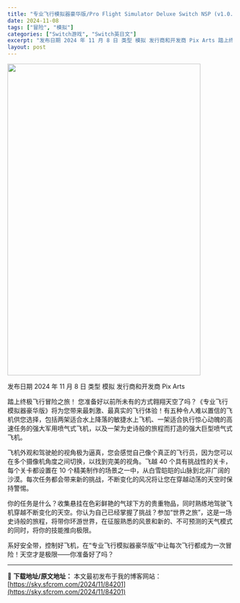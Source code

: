```yaml
---
title: "专业飞行模拟器豪华版/Pro Flight Simulator Deluxe Switch NSP (v1.0.0)英文"
date: 2024-11-08
tags: ["冒险", "模拟"]
categories: ["Switch游戏", "Switch英日文"]
excerpt: "发布日期 2024 年 11 月 8 日 类型 模拟 发行商和开发商 Pix Arts 踏上终极飞行冒险之旅！ 您准备好以前所未有的方式翱翔天空了吗？《专业飞行模拟器豪华版》将为您带来最刺激、最真实的飞行体验！有五种令人难以置信的飞机供您选择，包括两架适合水上降落的敏捷水上飞机、一架适合执行惊心动魄&hellip;"
layout: post
---
```


<img class="aligncenter size-full wp-image-84202" src="https://sky.sfcrom.com/wp-content/uploads/2024/11/2024110814055494.webp" alt="" width="432" height="698" />

发布日期 2024 年 11 月 8 日
类型 模拟
发行商和开发商 Pix Arts

踏上终极飞行冒险之旅！
您准备好以前所未有的方式翱翔天空了吗？《专业飞行模拟器豪华版》将为您带来最刺激、最真实的飞行体验！有五种令人难以置信的飞机供您选择，包括两架适合水上降落的敏捷水上飞机、一架适合执行惊心动魄的高速任务的强大军用喷气式飞机，以及一架为史诗般的旅程而打造的强大巨型喷气式飞机。

飞机外观和驾驶舱的视角极为逼真，您会感觉自己像个真正的飞行员，因为您可以在多个摄像机角度之间切换，以找到完美的视角。飞越 40 个具有挑战性的关卡，每个关卡都设置在 10 个精美制作的场景之一中，从白雪皑皑的山脉到北非广阔的沙漠。每次任务都会带来新的挑战，不断变化的风况将让您在穿越动荡的天空时保持警惕。

你的任务是什么？收集悬挂在色彩鲜艳的气球下方的贵重物品，同时熟练地驾驶飞机穿越不断变化的天空。你认为自己已经掌握了挑战？参加“世界之旅”，这是一场史诗般的旅程，将带你环游世界，在征服熟悉的风景和新的、不可预测的天气模式的同时，将你的技能推向极限。

系好安全带，控制好飞机，在“专业飞行模拟器豪华版”中让每次飞行都成为一次冒险！天空才是极限——你准备好了吗？

---
📖 **下载地址/原文地址：** 本文最初发布于我的博客网站：[https://sky.sfcrom.com/2024/11/84201](https://sky.sfcrom.com/2024/11/84201)
